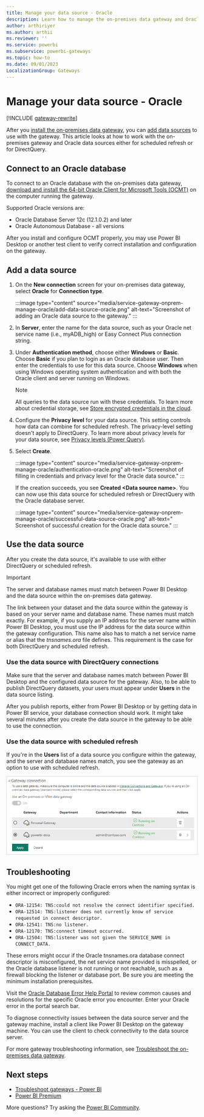 ```yaml
---
title: Manage your data source - Oracle
description: Learn how to manage the on-premises data gateway and Oracle data sources that belong to that gateway.
author: arthiriyer
ms.author: arthii
ms.reviewer: ''
ms.service: powerbi
ms.subservice: powerbi-gateways
ms.topic: how-to
ms.date: 09/01/2023
LocalizationGroup: Gateways
---
```


# Manage your data source - Oracle

[!INCLUDE [gateway-rewrite](../includes/gateway-rewrite.md)]

After you [install the on-premises data gateway](/data-integration/gateway/service-gateway-install), you can [add data sources](service-gateway-data-sources.md#add-a-data-source) to use with the gateway. This article looks at how to work with the on-premises gateway and Oracle data sources either for scheduled refresh or for DirectQuery.

<a name="install-the-oracle-client"></a>
## Connect to an Oracle database

To connect to an Oracle database with the on-premises data gateway, [download and install the 64-bit Oracle Client for Microsoft Tools (OCMT)](https://www.oracle.com/database/technologies/appdev/ocmt.html) on the computer running the gateway. 

Supported Oracle versions are: 
- Oracle Database Server 12c (12.1.0.2) and later
- Oracle Autonomous Database - all versions

After you install and configure OCMT properly, you may use Power BI Desktop or another test client to verify correct installation and configuration on the gateway.

## Add a data source

1. On the **New connection** screen for your on-premises data gateway, select **Oracle** for **Connection type**.

   :::image type="content" source="media/service-gateway-onprem-manage-oracle/add-data-source-oracle.png" alt-text="Screenshot of adding an Oracle data source to the gateway." :::

1. In **Server**, enter the name for the data source, such as your Oracle net service name (i.e., myADB_high) or Easy Connect Plus connection string.

1. Under **Authentication method**, choose either **Windows** or **Basic**. Choose **Basic** if you plan to login as an Oracle database user. Then enter the credentials to use for this data source. Choose **Windows** when using Windows operating system authentication and with both the Oracle client and server running on Windows.

   > [!NOTE]
   > All queries to the data source run with these credentials. To learn more about credential storage, see [Store encrypted credentials in the cloud](service-gateway-data-sources.md#store-encrypted-credentials-in-the-cloud).

1. Configure the **Privacy level** for your data source. This setting controls how data can combine for scheduled refresh. The privacy-level setting doesn't apply to DirectQuery. To learn more about privacy levels for your data source, see [Privacy levels (Power Query)](https://support.office.com/article/Privacy-levels-Power-Query-CC3EDE4D-359E-4B28-BC72-9BEE7900B540).

1. Select **Create**.

   :::image type="content" source="media/service-gateway-onprem-manage-oracle/authentication-oracle.png" alt-text="Screenshot of filling in credentials and privacy level for the Oracle data source." :::

   If the creation succeeds, you see **Created \<Data source name>**. You can now use this data source for scheduled refresh or DirectQuery with the Oracle database server. 

   :::image type="content" source="media/service-gateway-onprem-manage-oracle/successful-data-source-oracle.png" alt-text=" Screenshot of successful creation for the Oracle data source." :::

## Use the data source

After you create the data source, it's available to use with either DirectQuery or scheduled refresh.

> [!IMPORTANT]
> The server and database names must match between Power BI Desktop and the data source within the on-premises data gateway.

The link between your dataset and the data source within the gateway is based on your server name and database name. These names must match exactly. For example, if you supply an IP address for the server name within Power BI Desktop, you must use the IP address for the data source within the gateway configuration. This name also has to match a net service name or alias that the *tnsnames.ora* file defines. This requirement is the case for both DirectQuery and scheduled refresh.

### Use the data source with DirectQuery connections

Make sure that the server and database names match between Power BI Desktop and the configured data source for the gateway. Also, to be able to publish DirectQuery datasets, your users must appear under **Users** in the data source listing.

After you publish reports, either from Power BI Desktop or by getting data in Power BI service, your database connection should work. It might take several minutes after you create the data source in the gateway to be able to use the connection.

### Use the data source with scheduled refresh

If you're in the **Users** list of a data source you configure within the gateway, and the server and database names match, you see the gateway as an option to use with scheduled refresh.

![Screenshot that shows the gateway connection settings.](media/service-gateway-onprem-manage-oracle/powerbi-gateway-enterprise-schedule-refresh.png)

## Troubleshooting

You might get one of the following Oracle errors when the naming syntax is either incorrect or improperly configured:

* `ORA-12154: TNS:could not resolve the connect identifier specified.`
* `ORA-12514: TNS:listener does not currently know of service requested in connect descriptor.`
* `ORA-12541: TNS:no listener.`
* `ORA-12170: TNS:connect timeout occurred.`
* `ORA-12504: TNS:listener was not given the SERVICE_NAME in CONNECT_DATA.`

These errors might occur if the Oracle tnsnames.ora database connect descriptor is misconfigured, the net service name provided is misspelled, or the Oracle database listener is not running or not reachable, such as a firewall blocking the listener or database port. Be sure you are meeting the minimum installation prerequisites.

Visit the [Oracle Database Error Help Portal](https://docs.oracle.com/en/error-help/db/) to review common causes and resolutions for the specific Oracle error you encounter. Enter your Oracle error in the portal search bar.

To diagnose connectivity issues between the data source server and the gateway machine, install a client like Power BI Desktop on the gateway machine. You can use the client to check connectivity to the data source server.

For more gateway troubleshooting information, see [Troubleshoot the on-premises data gateway](/data-integration/gateway/service-gateway-tshoot).

## Next steps

* [Troubleshoot gateways - Power BI](service-gateway-onprem-tshoot.md)
* [Power BI Premium](../enterprise/service-premium-what-is.md)

More questions? Try asking the [Power BI Community](https://community.powerbi.com/).
